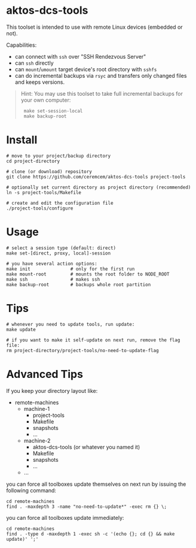 # aktos-dcs-tools 

This toolset is intended to use with remote Linux devices (embedded or not). 

Capabilities: 
* can connect with `ssh` over "SSH Rendezvous Server"
* can `ssh` directly 
* can `mount`/`umount` target device's root directory with `sshfs`
* can do incremental backups via `rsyc` and transfers only changed files and keeps versions.

> Hint: You may use this toolset to take full incremental backups for your own computer: 
>    
>      make set-session-local 
>      make backup-root

# Install


	# move to your project/backup directory
	cd project-directory

	# clone (or download) repository
	git clone https://github.com/ceremcem/aktos-dcs-tools project-tools
	
	# optionally set current directory as project directory (recommended)
	ln -s project-tools/Makefile 

	# create and edit the configuration file
	./project-tools/configure
	
# Usage

	# select a session type (default: direct)
	make set-[direct, proxy, local]-session 

	# you have several action options: 
	make init               # only for the first run
	make mount-root         # mounts the root folder to NODE_ROOT 
	make ssh                # makes ssh 
	make backup-root        # backups whole root partition 
	
# Tips 

	# whenever you need to update tools, run update: 
	make update 
	
	# if you want to make it self-update on next run, remove the flag file: 
	rm project-directory/project-tools/no-need-to-update-flag
	
# Advanced Tips

If you keep your directory layout like: 

+ remote-machines
  + machine-1
    + project-tools
    + Makefile
    + snapshots
    + ...
  + machine-2
    + aktos-dcs-tools (or whatever you named it)
    + Makefile
    + snapshots
    + ...
  + ...
 
you can force all toolboxes update themselves on next run by issuing the following command: 

```
cd remote-machines 
find . -maxdepth 3 -name "no-need-to-update*" -exec rm {} \;
```

you can force all toolboxes update immediately: 

```
cd remote-machines 
find . -type d -maxdepth 1 -exec sh -c '(echo {}; cd {} && make update)' ';'
```

